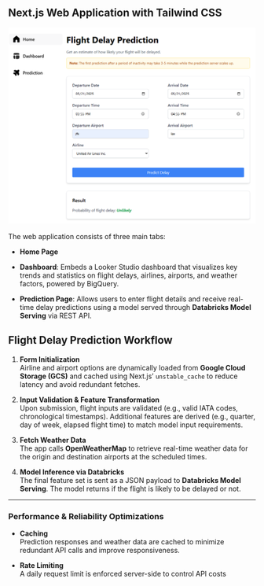## Next.js Web Application with Tailwind CSS

![NextJS Web Application](../assets/web_app.png)

The web application consists of three main tabs:
- **Home Page**

- **Dashboard**: Embeds a Looker Studio dashboard that visualizes key trends and statistics on flight delays, airlines, airports, and weather factors, powered by BigQuery.

- **Prediction Page**: Allows users to enter flight details and receive real-time delay predictions using a model served through **Databricks Model Serving** via REST API.


## Flight Delay Prediction Workflow

1. **Form Initialization**  
   Airline and airport options are dynamically loaded from **Google Cloud Storage (GCS)** and cached using Next.js’ `unstable_cache` to reduce latency and avoid redundant fetches.

2. **Input Validation & Feature Transformation**  
   Upon submission, flight inputs are validated (e.g., valid IATA codes, chronological timestamps). Additional features are derived (e.g., quarter, day of week, elapsed flight time) to match model input requirements.

3. **Fetch Weather Data**  
   The app calls **OpenWeatherMap** to retrieve real-time weather data for the origin and destination airports at the scheduled times.

4. **Model Inference via Databricks**  
   The final feature set is sent as a JSON payload to **Databricks Model Serving**. The model returns if the flight is likely to be delayed or not.

---

### Performance & Reliability Optimizations

- **Caching**  
  Prediction responses and weather data are cached to minimize redundant API calls and improve responsiveness.
  
- **Rate Limiting**  
  A daily request limit is enforced server-side to control API costs
